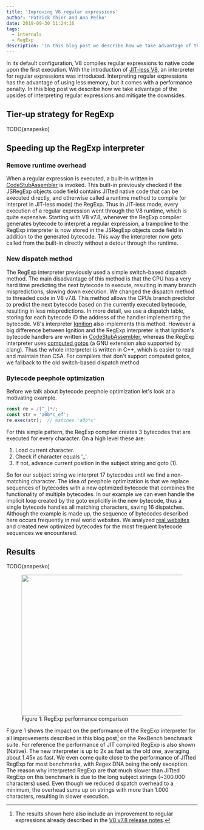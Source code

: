 ```yaml
---
title: 'Improving V8 regular expressions'
author: 'Patrick Thier and Ana Peško'
date: 2019-09-30 11:24:16
tags:
  - internals
  - RegExp
description: 'In this blog post we describe how we take advantage of the upsides of interpreting regular expressions and mitigate the downsides.'
---
```

In its default configuration, V8 compiles regular expressions to native code upon the first execution. With the introduction of [JIT-less V8](/blog/jitless), an interpreter for regular expressions was introduced. Interpreting regular expressions has the advantage of using less memory, but it comes with a performance penalty. In this blog post we describe how we take advantage of the upsides of interpreting regular expressions and mitigate the downsides.

## Tier-up strategy for RegExp

TODO(anapesko)

## Speeding up the RegExp interpreter

### Remove runtime overhead

When a regular expression is executed, a built-in written in [CodeStubAssembler](/blog/csa) is invoked. This built-in previously checked if the JSRegExp objects code field contains JITted native code that can be executed directly, and otherwise called a runtime method to compile (or interpret in JIT-less mode) the RegExp. Thus in JIT-less mode, every execution of a regular expression went through the V8 runtime, which is quite expensive.
Starting with V8 v7.8, whenever the RegExp compiler generates bytecode to interpret a regular expression, a trampoline to the RegExp interpreter is now stored in the JSRegExp objects code field in addition to the generated bytecode. This way the interpreter now gets called from the built-in directly without a detour through the runtime.

### New dispatch method

The RegExp interpreter previously used a simple switch-based dispatch method. The main disadvantage of this method is that the CPU has a very hard time predicting the next bytecode to execute, resulting in many branch mispredictions, slowing down execution.
We changed the dispatch method to threaded code in V8 v7.8. This method allows the CPUs branch predictor to predict the next bytecode based on the currently executed bytecode, resulting in less mispredictions. In more detail, we use a dispatch table, storing for each bytecode ID the address of the handler implementing the bytecode. V8's interpreter [Ignition](/docs/ignition) also implements this method. However a big difference between Ignition and the RegExp interpreter is that Ignition's bytecode handlers are written in [CodeStubAssembler](/blog/csa), whereas the RegExp interpreter uses [computed gotos](https://gcc.gnu.org/onlinedocs/gcc/Labels-as-Values.html) (a GNU extension also supported by clang). Thus the whole interpreter is written in C++, which is easier to read and maintain than CSA. For compilers that don't support computed gotos, we fallback to the old switch-based dispatch method.

### Bytecode peephole optimization

Before we talk about bytecode peephole optimization let's look at a motivating example.

```js
const re = /[^_]*/;
const str = 'a0b*c_ef';
re.exec(str);  // matches 'a0b*c'
```

For this simple pattern, the RegExp compiler creates 3 bytecodes that are executed for every character. On a high level these are:

1. Load current character.
2. Check if character equals '_'.
3. If not, advance current position in the subject string and goto (1).

So for our subject string we interpret 17 bytecodes until we find a non-matching character.
The idea of peephole optimization is that we replace sequences of bytecodes with a new optimized bytecode that combines the functionality of multiple bytecodes. In our example we can even handle the implicit loop created by the goto explicitly in the new bytecode, thus a single bytecode handles all matching characters, saving 16 dispatches.
Although the example is made up, the sequence of bytecodes described here occurs frequently in real world websites. We analyzed [real websites](/blog/real-world-performance) and created new optimized bytecodes for the most frequent bytecode sequences we encountered.

## Results

TODO(anapesko)

<figure>
  <img src="/_img/regexp-tier-up/results_speed.svg" width="600" height="371" alt="" loading="lazy">
  <figcaption>Figure 1: RegExp performance comparison</figcaption>
</figure>

Figure 1 shows the impact on the performance of the RegExp interpreter for all improvements described in this blog post[^strict-bounds] on the RexBench benchmark suite. For reference the performance of JIT compiled RegExp is also shown (Native).
The new interpreter is up to 2x as fast as the old one, averaging about 1.45x as fast. We even come quite close to the performance of JITted RegExp for most benchmarks, with Regex DNA being the only exception. The reason why interpreted RegExp are that much slower than JITted RegExp on this benchmark is due to the long subject strings (~300.000 characters) used. Even though we reduced dispatch overhead to a minimum, the overhead sums up on strings with more than 1.000 characters, resulting in slower execution.

[^strict-bounds]: The results shown here also include an improvement to regular expressions already described in the [V8 v7.8 release notes](/blog/v8-release-78#faster-regexp-match-failures).
